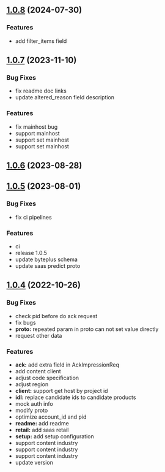 ## [1.0.8](https://github.com/byteplus-sdk/byteplus-sdk-python-rec/compare/v1.0.7...v1.0.8) (2024-07-30)


### Features

* add filter_items field 



## [1.0.7](https://github.com/byteplus-sdk/byteplus-sdk-python-rec/compare/v1.0.6...v1.0.7) (2023-11-10)


### Bug Fixes

* fix readme doc links 
* update altered_reason field description 


### Features

* fix mainhost bug 
* support mainhost 
* support set mainhost 
* support set mainhost 



## [1.0.6](https://github.com/byteplus-sdk/byteplus-sdk-python-rec/compare/v1.0.5...v1.0.6) (2023-08-28)



## [1.0.5](https://github.com/byteplus-sdk/byteplus-sdk-python-rec/compare/v1.0.4...v1.0.5) (2023-08-01)


### Bug Fixes

* fix ci pipelines 


### Features

* ci 
* release 1.0.5 
* update byteplus schema 
* update saas predict proto 



## [1.0.4](https://github.com/byteplus-sdk/byteplus-sdk-python-rec/compare/v1.0.3...v1.0.4) (2022-10-26)


### Bug Fixes

* check pid before do ack request 
* fix bugs 
* **proto:** repeated param in proto can not set value directly 
* request other data 


### Features

* **ack:** add extra field in AckImpressionReq 
* add content client 
* adjust code specification 
* adjust region 
* **client:** support get host by project id 
* **idl:** replace candidate ids to candidate products 
* mock auth info 
* modify proto 
* optimize account_id and pid 
* **readme:** add readme 
* **retail:** add saas retail 
* **setup:** add setup configuration 
* support content industry 
* support content industry 
* support content industry 
* update version 



